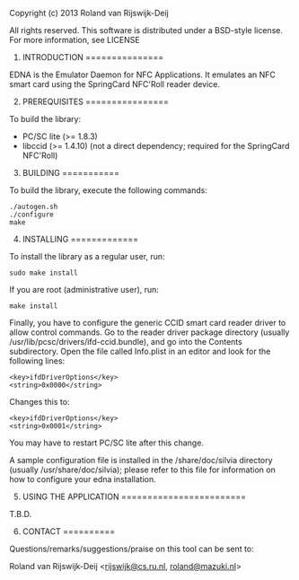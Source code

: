 Copyright (c) 2013 Roland van Rijswijk-Deij

All rights reserved. This software is distributed under a BSD-style
license. For more information, see LICENSE

1. INTRODUCTION
===============

EDNA is the Emulator Daemon for NFC Applications. It emulates an NFC smart card
using the SpringCard NFC'Roll reader device.

2. PREREQUISITES
================

To build the library:

 - PC/SC lite (>= 1.8.3)
 - libccid (>= 1.4.10) (not a direct dependency; required for the SpringCard NFC'Roll)

3. BUILDING
===========

To build the library, execute the following commands:

    ./autogen.sh
    ./configure
    make

4. INSTALLING
=============

To install the library as a regular user, run:

    sudo make install

If you are root (administrative user), run:

    make install

Finally, you have to configure the generic CCID smart card reader driver to allow
control commands. Go to the reader driver package directory (usually /usr/lib/pcsc/drivers/ifd-ccid.bundle), and
go into the Contents subdirectory. Open the file called Info.plist in an editor and look for the following lines:

    <key>ifdDriverOptions</key>
    <string>0x0000</string>

Changes this to:

    <key>ifdDriverOptions</key>
    <string>0x0001</string>

You may have to restart PC/SC lite after this change.

A sample configuration file is installed in the <prefix>/share/doc/silvia directory (usually /usr/share/doc/silvia);
please refer to this file for information on how to configure your edna installation.

5. USING THE APPLICATION
========================

T.B.D.

6. CONTACT
==========

Questions/remarks/suggestions/praise on this tool can be sent to:

Roland van Rijswijk-Deij <rijswijk@cs.ru.nl, roland@mazuki.nl>
